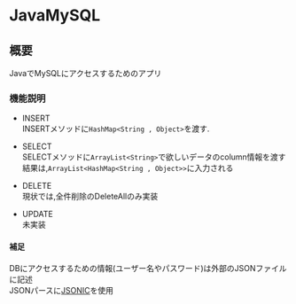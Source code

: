 # JavaMySQL  
## 概要  
JavaでMySQLにアクセスするためのアプリ
### 機能説明  
* INSERT  
INSERTメソッドに`HashMap<String , Object>`を渡す.  

* SELECT  
SELECTメソッドに`ArrayList<String>`で欲しいデータのcolumn情報を渡す  
結果は,`ArrayList<HashMap<String , Object>>`に入力される
* DELETE  
現状では,全件削除のDeleteAllのみ実装　　

* UPDATE  
未実装  
#### 補足  
DBにアクセスするための情報(ユーザー名やパスワード)は外部のJSONファイルに記述  
JSONパースに[JSONIC](http://jsonic.osdn.jp/)を使用  
